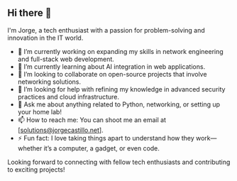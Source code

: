 ## Hi there 👋

I'm Jorge, a tech enthusiast with a passion for problem-solving and innovation in the IT world.

- 🔭 I’m currently working on expanding my skills in network engineering and full-stack web development.
- 🌱 I’m currently learning about AI integration in web applications.
- 👯 I’m looking to collaborate on open-source projects that involve networking solutions.
- 🤔 I’m looking for help with refining my knowledge in advanced security practices and cloud infrastructure.
- 💬 Ask me about anything related to Python, networking, or setting up your home lab!
- 📫 How to reach me: You can shoot me an email at [solutions@jorgecastillo.net].
- ⚡ Fun fact: I love taking things apart to understand how they work—whether it’s a computer, a gadget, or even code.

Looking forward to connecting with fellow tech enthusiasts and contributing to exciting projects!
